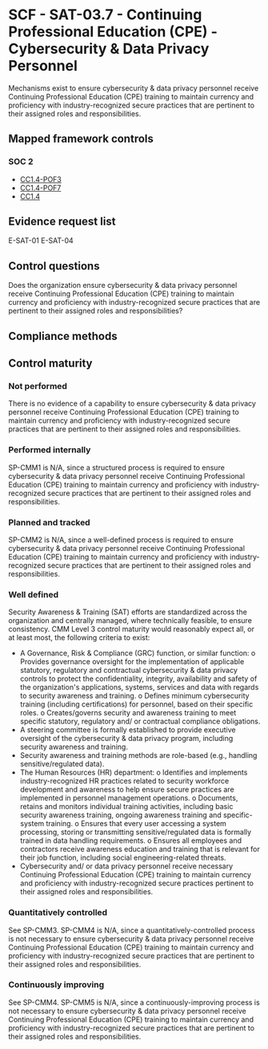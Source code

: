 # SCF - SAT-03.7 - Continuing Professional Education (CPE) - Cybersecurity & Data Privacy Personnel
Mechanisms exist to ensure cybersecurity & data privacy personnel receive Continuing Professional Education (CPE) training to maintain currency and proficiency with industry-recognized secure practices that are pertinent to their assigned roles and responsibilities.
## Mapped framework controls
### SOC 2
- [CC1.4-POF3](../soc2/cc14-pof3.md)
- [CC1.4-POF7](../soc2/cc14-pof7.md)
- [CC1.4](../soc2/cc14.md)

## Evidence request list
E-SAT-01
E-SAT-04

## Control questions
Does the organization ensure cybersecurity & data privacy personnel receive Continuing Professional Education (CPE) training to maintain currency and proficiency with industry-recognized secure practices that are pertinent to their assigned roles and responsibilities?

## Compliance methods


## Control maturity
### Not performed
There is no evidence of a capability to ensure cybersecurity & data privacy personnel receive Continuing Professional Education (CPE) training to maintain currency and proficiency with industry-recognized secure practices that are pertinent to their assigned roles and responsibilities.

### Performed internally
SP-CMM1 is N/A, since a structured process is required to ensure cybersecurity & data privacy personnel receive Continuing Professional Education (CPE) training to maintain currency and proficiency with industry-recognized secure practices that are pertinent to their assigned roles and responsibilities.

### Planned and tracked
SP-CMM2 is N/A, since a well-defined process is required to ensure cybersecurity & data privacy personnel receive Continuing Professional Education (CPE) training to maintain currency and proficiency with industry-recognized secure practices that are pertinent to their assigned roles and responsibilities.

### Well defined
Security Awareness & Training (SAT) efforts are standardized across the organization and centrally managed, where technically feasible, to ensure consistency. CMM Level 3 control maturity would reasonably expect all, or at least most, the following criteria to exist:
- A Governance, Risk & Compliance (GRC) function, or similar function:
o	Provides governance oversight for the implementation of applicable statutory, regulatory and contractual cybersecurity & data privacy controls to protect the confidentiality, integrity, availability and safety of the organization's applications, systems, services and data with regards to security awareness and training.
o	Defines minimum cybersecurity training (including certifications) for personnel, based on their specific roles.
o	Creates/governs security and awareness training to meet specific statutory, regulatory and/ or contractual compliance obligations.
- A steering committee is formally established to provide executive oversight of the cybersecurity & data privacy program, including security awareness and training.
- Security awareness and training methods are role-based (e.g., handling sensitive/regulated data).
- The Human Resources (HR) department:
o	Identifies and implements industry-recognized HR practices related to security workforce development and awareness to help ensure secure practices are implemented in personnel management operations.
o	Documents, retains and monitors individual training activities, including basic security awareness training, ongoing awareness training and specific-system training.
o	Ensures that every user accessing a system processing, storing or transmitting sensitive/regulated data is formally trained in data handling requirements.
o	Ensures all employees and contractors receive awareness education and training that is relevant for their job function, including social engineering-related threats.
- Cybersecurity and/ or data privacy personnel receive necessary Continuing Professional Education (CPE) training to maintain currency and proficiency with industry-recognized secure practices pertinent to their assigned roles and responsibilities.

### Quantitatively controlled
See SP-CMM3. SP-CMM4 is N/A, since a quantitatively-controlled process is not necessary to ensure cybersecurity & data privacy personnel receive Continuing Professional Education (CPE) training to maintain currency and proficiency with industry-recognized secure practices that are pertinent to their assigned roles and responsibilities.

### Continuously improving
See SP-CMM4. SP-CMM5 is N/A, since a continuously-improving process is not necessary to ensure cybersecurity & data privacy personnel receive Continuing Professional Education (CPE) training to maintain currency and proficiency with industry-recognized secure practices that are pertinent to their assigned roles and responsibilities.
